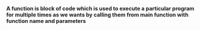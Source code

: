 **A function is block of code which is used to execute a particular program for multiple times as we wants by calling them from main function with function name and parameters**
